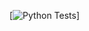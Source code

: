 [![Python Tests](https://github.com/{github.repository_owner}/python_test/actions/workflows/pytest.yaml/badge.svg)]